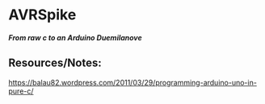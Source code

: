 # AVRSpike 

##### From raw c to an Arduino Duemilanove 

## Resources/Notes:
https://balau82.wordpress.com/2011/03/29/programming-arduino-uno-in-pure-c/
